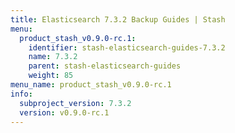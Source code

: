 ```yaml
---
title: Elasticsearch 7.3.2 Backup Guides | Stash
menu:
  product_stash_v0.9.0-rc.1:
    identifier: stash-elasticsearch-guides-7.3.2
    name: 7.3.2
    parent: stash-elasticsearch-guides
    weight: 85
menu_name: product_stash_v0.9.0-rc.1
info:
  subproject_version: 7.3.2
  version: v0.9.0-rc.1
---
```


